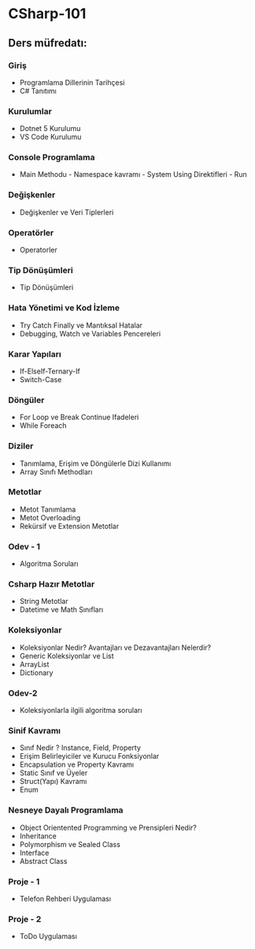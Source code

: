 # CSharp-101
## Ders müfredatı:
### Giriş
- Programlama Dillerinin Tarihçesi
- C# Tanıtımı
### Kurulumlar
- Dotnet 5 Kurulumu
- VS Code Kurulumu
### Console Programlama
- Main Methodu - Namespace kavramı - System Using Direktifleri - Run
### Değişkenler
- Değişkenler ve Veri Tiplerleri
### Operatörler
- Operatorler
### Tip Dönüşümleri
- Tip Dönüşümleri
### Hata Yönetimi ve Kod İzleme
- Try Catch Finally ve Mantıksal Hatalar
- Debugging, Watch ve Variables Pencereleri
### Karar Yapıları
- If-ElseIf-Ternary-If
- Switch-Case
### Döngüler
- For Loop ve Break Continue Ifadeleri
- While Foreach
### Diziler
- Tanımlama, Erişim ve Döngülerle Dizi Kullanımı
- Array Sınıfı Methodları
### Metotlar
- Metot Tanımlama
- Metot Overloading
- Rekürsif ve Extension Metotlar
### Odev - 1
- Algoritma Soruları
### Csharp Hazır Metotlar
- String Metotlar
- Datetime ve Math Sınıfları
### Koleksiyonlar
- Koleksiyonlar Nedir? Avantajları ve Dezavantajları Nelerdir?
- Generic Koleksiyonlar ve List
- ArrayList
- Dictionary
### Odev-2
- Koleksiyonlarla ilgili algoritma soruları
### Sinif Kavramı
- Sınıf Nedir ? Instance, Field, Property
- Erişim Belirleyiciler ve Kurucu Fonksiyonlar
- Encapsulation ve Property Kavramı
- Static Sınıf ve Üyeler
- Struct(Yapı) Kavramı
- Enum
### Nesneye Dayalı Programlama
- Object Orientented Programming ve Prensipleri Nedir?
- Inheritance
- Polymorphism ve Sealed Class
- Interface
- Abstract Class
### Proje - 1
- Telefon Rehberi Uygulaması
### Proje - 2
- ToDo Uygulaması

